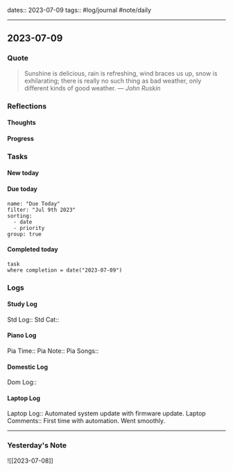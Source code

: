 dates:: 2023-07-09
tags:: #log/journal #note/daily 

---
## 2023-07-09

### Quote

> Sunshine is delicious, rain is refreshing, wind braces us up, snow is exhilarating; there is really no such thing as bad weather, only different kinds of good weather.
> — <cite>John Ruskin</cite>


### Reflections

#### Thoughts

#### Progress

### Tasks

#### New today

#### Due today

```todoist
name: "Due Today"
filter: "Jul 9th 2023"
sorting: 
  - date
  - priority
group: true
```

#### Completed today

```dataview
task
where completion = date("2023-07-09")
```


### Logs

#### Study Log
Std Log:: 
Std Cat:: 

#### Piano Log

Pia Time:: 
Pia Note:: 
Pia Songs:: 

#### Domestic Log

Dom Log:: 

#### Laptop Log

Laptop Log:: Automated system update with firmware update.
Laptop Comments:: First time with automation. Went smoothly.


---
### Yesterday's Note

![[2023-07-08]]


